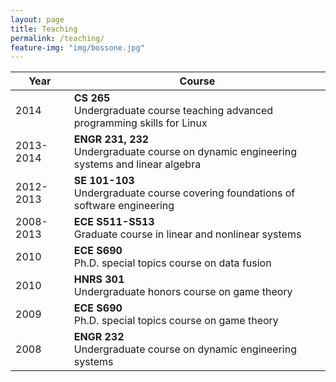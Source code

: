 ```yaml
---
layout: page
title: Teaching
permalink: /teaching/
feature-img: "img/bossone.jpg"
---
```

| Year | Course |
|---|---|
| 2014 	| **CS 265** <br> Undergraduate course teaching advanced programming skills for Linux |
| 2013-2014 | **ENGR 231, 232** <br>  Undergraduate course on dynamic engineering systems and linear algebra|
| 2012-2013 | **SE 101-103** <br>  Undergraduate course covering foundations of software engineering |
| 2008-2013 | **ECE S511-S513** <br>  Graduate course in linear and nonlinear systems |
| 2010 | **ECE S690** <br>  Ph.D. special topics course on data fusion |
| 2010 | **HNRS 301** <br>  Undergraduate honors course on game theory |
| 2009 | **ECE S690** <br>  Ph.D. special topics course on game theory |
| 2008 | **ENGR 232** <br>  Undergraduate course on dynamic engineering systems |
